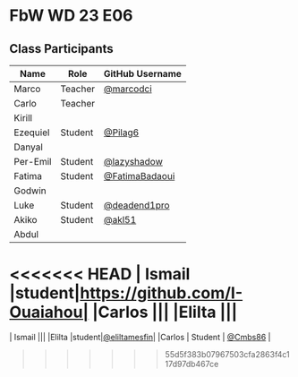 # FbW WD 23 E06

## Class Participants

| Name | Role | GitHub Username |
|-----|----|--------|
| Marco | Teacher | [@marcodci](https://github.com/marcodci)|
| Carlo | Teacher | |
| Kirill | | |
| Ezequiel | Student | [@Pilag6](https://github.com/Pilag6) |
| Danyal | | |
| Per-Emil| Student |[@lazyshadow](https://github.com/chimikoo)|
| Fatima | Student | [@FatimaBadaoui](https://github.com/FatimaBadaoui)|
| Godwin |||
| Luke | Student|[@deadend1pro](https://github.com/deadend1pro)|
|Akiko | Student |[@akl51](https://github.com/akl51)|
|Abdul |||
<<<<<<< HEAD
| Ismail |student|https://github.com/I-Ouaiahou|
|Carlos |||
|Elilta |||
=======
| Ismail |||
|Elilta |student|[@eliltamesfin](https://github.com/eliltamesfin)|
|Carlos | Student | [@Cmbs86](https://github.com/Cmbs86) | 

>>>>>>> 55d5f383b07967503cfa2863f4c117d97db467ce

